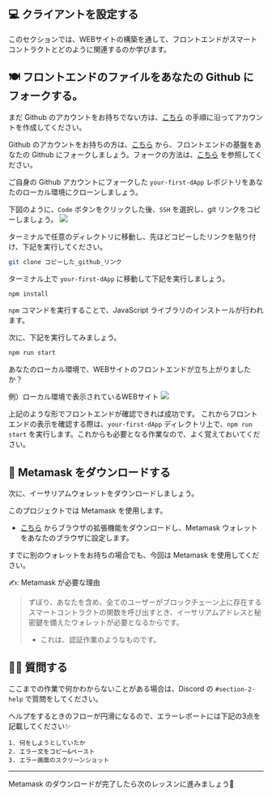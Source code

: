 💻 クライアントを設定する
------------------

このセクションでは、WEBサイトの構築を通して、フロントエンドがスマートコントラクトとどのように関連するのか学びます。

🍽 フロントエンドのファイルをあなたの Github にフォークする。
------------------

まだ Github のアカウントをお持ちでない方は、[こちら](https://qiita.com/okumurakengo/items/848f7177765cf25fcde0) の手順に沿ってアカウントを作成してください。

Github のアカウントをお持ちの方は、[こちら](https://github.com/yukis4san/your-first-dApp) から、フロントエンドの基盤をあなたの Github にフォークしましょう。フォークの方法は、[こちら](https://denno-sekai.com/github-fork/) を参照してください。

ご自身の Github アカウントにフォークした `your-first-dApp` レポジトリをあなたのローカル環境にクローンしましょう。

下図のように、`Code` ボタンをクリックした後、`SSH` を選択し、git リンクをコピーしましょう。
![](https://i.imgur.com/wQWXafW.png)

ターミナルで任意のディレクトリに移動し、先ほどコピーしたリンクを貼り付け、下記を実行してください。

```bash
git clone コピーした_github_リンク
```

ターミナル上で `your-first-dApp` に移動して下記を実行しましょう。

```bash
npm install
```
`npm` コマンドを実行することで、JavaScript ライブラリのインストールが行われます。

次に、下記を実行してみましょう。
```bash
npm run start
```
あなたのローカル環境で、WEBサイトのフロントエンドが立ち上がりましたか？

例）ローカル環境で表示されているWEBサイト
![](https://i.imgur.com/E75wqKj.png)

上記のような形でフロントエンドが確認できれば成功です。
これからフロントエンドの表示を確認する際は、`your-first-dApp` ディレクトリ上で、`npm run start` を実行します。これからも必要となる作業なので、よく覚えておいてください。

🦊 Metamask をダウンロードする
-----------

次に、イーサリアムウォレットをダウンロードしましょう。

このプロジェクトでは Metamask を使用します。

- [こちら](https://metamask.io/download.html) からブラウザの拡張機能をダウンロードし、Metamask ウォレットをあなたのブラウザに設定します。

すでに別のウォレットをお持ちの場合でも、今回は Metamask を使用してください。

✍️: Metamask が必要な理由
> ずぼり、あなたを含め、全てのユーザーがブロックチェーン上に存在するスマートコントラクトの関数を呼び出すとき、イーサリアムアドレスと秘密鍵を備えたウォレットが必要となるからです。
> - これは、認証作業のようなものです。

🙋‍♂️ 質問する
-------------------------------------------
ここまでの作業で何かわからないことがある場合は、Discord の `#section-2-help` で質問をしてください。

ヘルプをするときのフローが円滑になるので、エラーレポートには下記の3点を記載してください✨
```
1. 何をしようとしていたか
2. エラー文をコピー&ペースト
3. エラー画面のスクリーンショット
```
-------------------------------------------
Metamask のダウンロードが完了したら次のレッスンに進みましょう🎉
<!--
🚨[次のレッスン]をクリックする前に
-------------------------------------------

*注：これを行わないと、shimuraは非常に悲しくなります：(。*

あなたのウェブサイトへのリンクを共有し、それを#progressに投稿してください。CSSとテキストを好きなように変更します。たぶんあなたはそれをもっとカラフルにしたいですか？波を気にせず、分散型のTwitterクローンを作成したいのではないでしょうか。あなたが望むことは何でもしてくださいこれはあなたのアプリです:)。 -->
